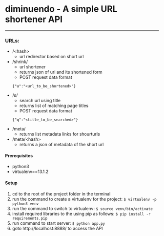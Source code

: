 # diminuendo - A simple URL shortener API
---

### URLs:
- /&lt;hash&gt;
    - url redirector based on short url
- /shrink/
    - url shortener
    - returns json of url and its shortened form
    - POST request data format 
    ```
    {"u":"<url_to_be_shortened>"}
    ```
- /s/
    - search url using title
    - returns list of matching page titles
    - POST request data format 
    ```
    {"q":"<title_to_be_searched>"}
    ```
- /meta/
    - returns list metadata links for shourturls
- /meta/&lt;hash&gt;
    - returns a json of metadata of the short url

#### Prerequisites

- python3
- virtualenv==13.1.2

#### Setup

1. cd to the root of the project folder in the terminal
2. run the command to create a virtualenv for the project: `$ virtualenv -p python3 venv`
3. run the command to switch to virtualenv:
` $ source venv/bin/activate `
4. install required libraries to the using pip as follows:
` $ pip install -r requirements.pip `
5. run command to start server:
`$ python app.py `
6. goto http://localhost:8888/ to access the API
    
    
